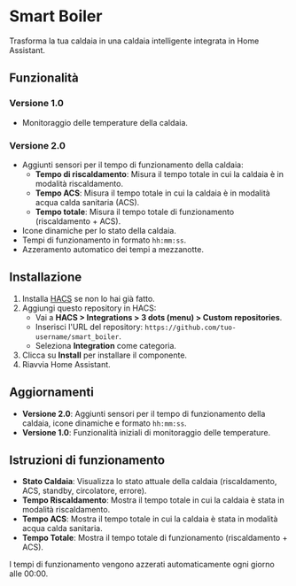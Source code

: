 # Smart Boiler

Trasforma la tua caldaia in una caldaia intelligente integrata in Home Assistant.

## Funzionalità

### Versione 1.0
- Monitoraggio delle temperature della caldaia.

### Versione 2.0
- Aggiunti sensori per il tempo di funzionamento della caldaia:
  - **Tempo di riscaldamento**: Misura il tempo totale in cui la caldaia è in modalità riscaldamento.
  - **Tempo ACS**: Misura il tempo totale in cui la caldaia è in modalità acqua calda sanitaria (ACS).
  - **Tempo totale**: Misura il tempo totale di funzionamento (riscaldamento + ACS).
- Icone dinamiche per lo stato della caldaia.
- Tempi di funzionamento in formato `hh:mm:ss`.
- Azzeramento automatico dei tempi a mezzanotte.

## Installazione
1. Installa [HACS](https://hacs.xyz) se non lo hai già fatto.
2. Aggiungi questo repository in HACS:
   - Vai a **HACS > Integrations > 3 dots (menu) > Custom repositories**.
   - Inserisci l'URL del repository: `https://github.com/tuo-username/smart_boiler`.
   - Seleziona **Integration** come categoria.
3. Clicca su **Install** per installare il componente.
4. Riavvia Home Assistant.

## Aggiornamenti
- **Versione 2.0**: Aggiunti sensori per il tempo di funzionamento della caldaia, icone dinamiche e formato `hh:mm:ss`.
- **Versione 1.0**: Funzionalità iniziali di monitoraggio delle temperature.

## Istruzioni di funzionamento
- **Stato Caldaia**: Visualizza lo stato attuale della caldaia (riscaldamento, ACS, standby, circolatore, errore).
- **Tempo Riscaldamento**: Mostra il tempo totale in cui la caldaia è stata in modalità riscaldamento.
- **Tempo ACS**: Mostra il tempo totale in cui la caldaia è stata in modalità acqua calda sanitaria.
- **Tempo Totale**: Mostra il tempo totale di funzionamento (riscaldamento + ACS).

I tempi di funzionamento vengono azzerati automaticamente ogni giorno alle 00:00.
